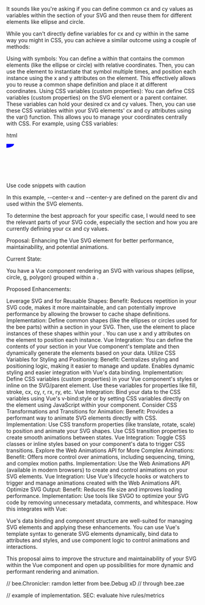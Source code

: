 It sounds like you're asking if you can define common cx and cy values as variables within the <defs> section of your SVG and then reuse them for different elements like ellipse and circle.

While you can't directly define variables for cx and cy within <defs> in the same way you might in CSS, you can achieve a similar outcome using a couple of methods:

Using <use> with symbols: You can define a <symbol> within <defs> that contains the common elements (like the ellipse or circle) with relative coordinates. Then, you can use the <use> element to instantiate that symbol multiple times, and position each instance using the x and y attributes on the <use> element. This effectively allows you to reuse a common shape definition and place it at different coordinates.
Using CSS variables (custom properties): You can define CSS variables (custom properties) on the SVG element or a parent container. These variables can hold your desired cx and cy values. Then, you can use these CSS variables within your SVG elements' cx and cy attributes using the var() function. This allows you to manage your coordinates centrally with CSS.
For example, using CSS variables:

html

<div style="--center-x: 50; --center-y: 50;">
  <svg width="100" height="100">
    <circle cx="var(--center-x)" cy="var(--center-y)" r="10" fill="red" />
    <ellipse cx="var(--center-x)" cy="var(--center-y)" rx="20" ry="10" fill="blue" />
  </svg>
</div>
Use code snippets with caution

In this example, --center-x and --center-y are defined on the parent div and used within the SVG elements.

To determine the best approach for your specific case, I would need to see the relevant parts of your SVG code, especially the <defs> section and how you are currently defining your cx and cy values.

Proposal: Enhancing the Vue SVG element for better performance, maintainability, and potential animations.

Current State:

You have a Vue component rendering an SVG with various shapes (ellipse, circle, g, polygon) grouped within a <g>.

Proposed Enhancements:

Leverage SVG <defs> and <use> for Reusable Shapes:
Benefit: Reduces repetition in your SVG code, makes it more maintainable, and can potentially improve performance by allowing the browser to cache shape definitions.
Implementation: Define common shapes (like the ellipses or circles used for the bee parts) within a <defs> section in your SVG. Then, use the <use> element to place instances of these shapes within your <g>. You can use x and y attributes on the <use> element to position each instance.
Vue Integration: You can define the contents of your <defs> section in your Vue component's template and then dynamically generate the <use> elements based on your data.
Utilize CSS Variables for Styling and Positioning:
Benefit: Centralizes styling and positioning logic, making it easier to manage and update. Enables dynamic styling and easier integration with Vue's data binding.
Implementation: Define CSS variables (custom properties) in your Vue component's styles or inline on the SVG/parent element. Use these variables for properties like fill, stroke, cx, cy, r, rx, ry, etc.
Vue Integration: Bind your data to the CSS variables using Vue's v-bind:style or by setting CSS variables directly on the element using JavaScript within your component.
Consider CSS Transformations and Transitions for Animation:
Benefit: Provides a performant way to animate SVG elements directly with CSS.
Implementation: Use CSS transform properties (like translate, rotate, scale) to position and animate your SVG shapes. Use CSS transition properties to create smooth animations between states.
Vue Integration: Toggle CSS classes or inline styles based on your component's data to trigger CSS transitions.
Explore the Web Animations API for More Complex Animations:
Benefit: Offers more control over animations, including sequencing, timing, and complex motion paths.
Implementation: Use the Web Animations API (available in modern browsers) to create and control animations on your SVG elements.
Vue Integration: Use Vue's lifecycle hooks or watchers to trigger and manage animations created with the Web Animations API.
Optimize SVG Output:
Benefit: Reduces file size and improves loading performance.
Implementation: Use tools like SVGO to optimize your SVG code by removing unnecessary metadata, comments, and whitespace.
How this integrates with Vue:

Vue's data binding and component structure are well-suited for managing SVG elements and applying these enhancements. You can use Vue's template syntax to generate SVG elements dynamically, bind data to attributes and styles, and use component logic to control animations and interactions.

This proposal aims to improve the structure and maintainability of your SVG within the Vue component and open up possibilities for more dynamic and performant rendering and animation.

// bee.Chronicler: ramdon letter from bee.Debug xD // through bee.zae


// example of implementation. SEC: evaluate hive rules/metrics

